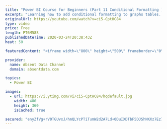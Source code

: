 ```yaml
---
title: "Power BI Course for Beginners (Part 11 Conditional Formatting )"
excerpt: "Learning how to add conditional formatting to graphs tables. Utilize colors and icons to deliver quick insights"
originalUrl: https://youtube.com/watch?v=ci5-CptHC84
type: video
price: Free
length: PT6M58S
publishedDateTime: 2020-03-24T20:38:43Z
heat: 50

featuredContent: "<iframe width=\"800\" height=\"500\" frameborder=\"0\" src=\"https://www.youtube.com/embed/ci5-CptHC84\" allow=\"accelerometer; autoplay; encrypted-media; gyroscope; picture-in-picture\" allowfullscreen></iframe>"

provider:
  name: Absent Data Channel
  domain: absentdata.com

topics:
  - Power BI

images:
  - url: https://i.ytimg.com/vi/ci5-CptHC84/hqdefault.jpg
    width: 480
    height: 360
    isCached: true

secured: "enyZfVg+rV0TGUvxJ/hnQLYcPTiTumW2d2A7Ld+0DuIXDTbF5DJShNKXz7Ez7RnYYLd3tyIJ4ogx+famq/5a9evfJrofk2rT/ZC6AEmIaKSycKGLzTxKmfpNRqdekd5+G4PfeC8q2F1mpMbY7q7WPnlHpVbvKd+q8n/W70MOP0ssDkQ2/zJHqeTZZ6psVuIL9DJf8ViIvy3l8vStXkPDLY2ji/nvGHxcC7XpYTLwzXQvgKPmjMLzuaX7TVQ2QXtn1JmopKfhmbIUWQkU8sbnr+C1S5t4sezpX5sCO8rOEA7KYR+tDFWcWBqljwP18x5EMfNkDLS8NA5odgLizhAhhC4WXSn3Fe/oPria/G2LZ6/UMViCj6K47Y/WPwFhKMXNpRqaBbKpKkB2vK6GU+HqdmgQT03Q6nqqIXcfhFSLxS8=;QaR+1U8LDXAVQC1Ze17cXA=="
---
```


